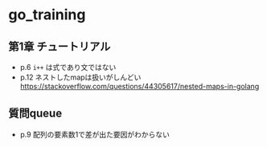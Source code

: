 # go_training

## 第1章 チュートリアル

* p.6 `i++` は式であり文ではない
* p.12 ネストしたmapは扱いがしんどい https://stackoverflow.com/questions/44305617/nested-maps-in-golang

## 質問queue

* p.9 配列の要素数1で差が出た要因がわからない

